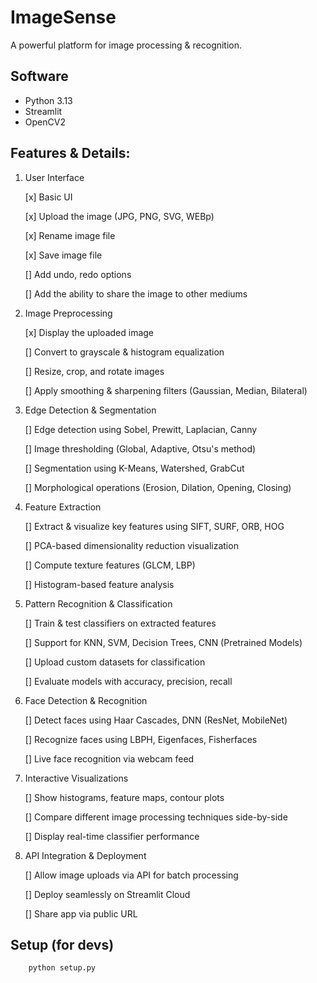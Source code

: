 # ImageSense

A powerful platform for image processing & recognition.

## Software

- Python 3.13
- Streamlit
- OpenCV2

## Features & Details:

1. User Interface

   [x] Basic UI

   [x] Upload the image (JPG, PNG, SVG, WEBp)

   [x] Rename image file

   [x] Save image file

   [] Add undo, redo options

   [] Add the ability to share the image to other mediums

2. Image Preprocessing

   [x] Display the uploaded image

   [] Convert to grayscale & histogram equalization

   [] Resize, crop, and rotate images

   [] Apply smoothing & sharpening filters (Gaussian, Median, Bilateral)

3. Edge Detection & Segmentation

   [] Edge detection using Sobel, Prewitt, Laplacian, Canny

   [] Image thresholding (Global, Adaptive, Otsu's method)

   [] Segmentation using K-Means, Watershed, GrabCut

   [] Morphological operations (Erosion, Dilation, Opening, Closing)

4. Feature Extraction

   [] Extract & visualize key features using SIFT, SURF, ORB, HOG

   [] PCA-based dimensionality reduction visualization

   [] Compute texture features (GLCM, LBP)

   [] Histogram-based feature analysis

5. Pattern Recognition & Classification

   [] Train & test classifiers on extracted features

   [] Support for KNN, SVM, Decision Trees, CNN (Pretrained Models)

   [] Upload custom datasets for classification

   [] Evaluate models with accuracy, precision, recall

6. Face Detection & Recognition

   [] Detect faces using Haar Cascades, DNN (ResNet, MobileNet)

   [] Recognize faces using LBPH, Eigenfaces, Fisherfaces

   [] Live face recognition via webcam feed

7. Interactive Visualizations

   [] Show histograms, feature maps, contour plots

   [] Compare different image processing techniques side-by-side

   [] Display real-time classifier performance

8. API Integration & Deployment

   [] Allow image uploads via API for batch processing

   [] Deploy seamlessly on Streamlit Cloud

   [] Share app via public URL

## Setup (for devs)

```
    python setup.py
```
